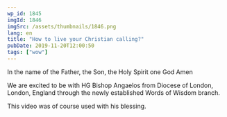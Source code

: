 ```yaml
---
wp_id: 1845
imgId: 1846
imgSrc: /assets/thumbnails/1846.png
lang: en
title: "How to live your Christian calling?"
pubDate: 2019-11-20T12:00:50
tags: ["wow"]
---
```


<!-- page: 6 -->

<p>In the name of the Father, the Son, the Holy Spirit one God Amen</p>
<p>We are excited to be with HG Bishop Angaelos from Diocese of London, London, England through the newly established Words of Wisdom branch.</p>
<p>This video was of course used with his blessing.</p>
